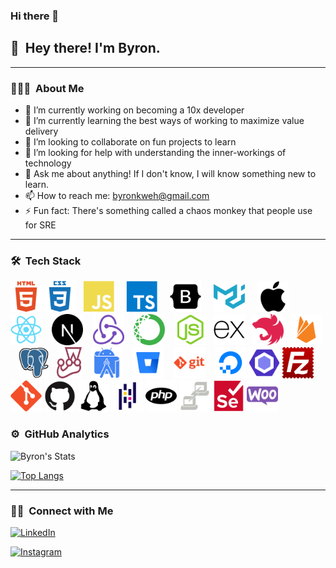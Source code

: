 ### Hi there 👋

<!--
**ByronKweh/ByronKweh** is a ✨ _special_ ✨ repository because its `README.md` (this file) appears on your GitHub profile.

Here are some ideas to get you started:

- 🔭 I’m currently working on ...
- 🌱 I’m currently learning ...
- 👯 I’m looking to collaborate on ...
- 🤔 I’m looking for help with ...
- 💬 Ask me about ...
- 📫 How to reach me: ...
- 😄 Pronouns: ...
- ⚡ Fun fact: ...
-->

## 👋 &nbsp;Hey there! I'm Byron.

---

### 👨🏻‍💻 &nbsp;About Me

- 🔭 I’m currently working on becoming a 10x developer
- 🌱 I’m currently learning the best ways of working to maximize value delivery
- 👯 I’m looking to collaborate on fun projects to learn
- 🤔 I’m looking for help with understanding the inner-workings of technology
- 💬 Ask me about anything! If I don't know, I will know something new to learn.
- 📫 How to reach me: byronkweh@gmail.com
- ⚡ Fun fact: There's something called a chaos monkey that people use for SRE 

---

### 🛠 &nbsp;Tech Stack

<img src="https://github.com/devicons/devicon/blob/master/icons/html5/html5-plain-wordmark.svg" alt="HTML logo" width="50px" height="50px" /> <img src="https://github.com/devicons/devicon/blob/master/icons/css3/css3-plain-wordmark.svg" alt="CSS logo" width="50px" height="50px" />&nbsp;&nbsp;
<img src="https://github.com/devicons/devicon/blob/master/icons/javascript/javascript-plain.svg" alt="JavaScript logo" width="50px" height="50px" />&nbsp;&nbsp;&nbsp;&nbsp;
<img src="https://github.com/devicons/devicon/blob/master/icons/typescript/typescript-plain.svg" alt="TypeScript logo" width="50px" height="50px" />&nbsp;&nbsp;&nbsp;&nbsp;
<img src="https://github.com/devicons/devicon/blob/master/icons/bootstrap/bootstrap-plain.svg" alt="Bootstrap logo" width="50px" height="50px" />&nbsp;&nbsp;&nbsp;&nbsp;
<img src="https://github.com/devicons/devicon/blob/master/icons/materialui/materialui-plain.svg" alt="MUI logo" width="50px" height="50px" />&nbsp;&nbsp;&nbsp;&nbsp;
<img src="https://github.com/devicons/devicon/blob/master/icons/apple/apple-original.svg" alt="Sass logo" width="50px" height="50px" />&nbsp;&nbsp;&nbsp;
<img src="https://github.com/devicons/devicon/blob/master/icons/react/react-original.svg" alt="React logo" width="50px" height="50px" />&nbsp;&nbsp;&nbsp;
<img src="https://github.com/devicons/devicon/blob/master/icons/nextjs/nextjs-original.svg" alt="NextJS logo" width="50px" height="50px" />&nbsp;&nbsp;&nbsp;
<img src="https://github.com/devicons/devicon/blob/master/icons/redux/redux-original.svg" alt="Redux logo" width="50px" height="50px" />&nbsp;&nbsp;&nbsp;
<img src="https://github.com/devicons/devicon/blob/master/icons/anaconda/anaconda-original.svg" alt="Gatsby logo" width="50px" height="50px" />&nbsp;&nbsp;&nbsp;
<img src="https://github.com/devicons/devicon/blob/master/icons/nodejs/nodejs-original.svg" alt="Node logo" width="50px" height="50px" />&nbsp;&nbsp;
<img src="https://github.com/devicons/devicon/blob/master/icons/express/express-original.svg" alt="Express logo" width="50px" height="50px" />&nbsp;&nbsp;
<img src="https://github.com/devicons/devicon/blob/master/icons/nestjs/nestjs-plain.svg" alt="NestJS logo" width="50px" height="50px" />&nbsp;&nbsp;
<img src="https://github.com/devicons/devicon/blob/master/icons/firebase/firebase-plain.svg" alt="Firebase logo" width="50px" height="50px" />&nbsp;&nbsp;
<img src="https://github.com/devicons/devicon/blob/master/icons/postgresql/postgresql-original.svg" alt="Postgres logo" width="50px" height="50px" />&nbsp;&nbsp;
<img src="https://github.com/devicons/devicon/blob/master/icons/jest/jest-plain.svg" alt="Jest logo" width="40px" height="50px" />&nbsp;&nbsp;&nbsp;
<img src="https://github.com/devicons/devicon/blob/master/icons/androidstudio/androidstudio-plain.svg" alt="Jenkins logo" width="50px" height="50px" />&nbsp;&nbsp;&nbsp;
<img src="https://github.com/devicons/devicon/blob/master/icons/bitbucket/bitbucket-original.svg" alt="Jira logo" width="50px" height="50px" />&nbsp;&nbsp;&nbsp;
<img src="https://github.com/devicons/devicon/blob/master/icons/git/git-plain-wordmark.svg" alt="Git logo" width="50px" height="50px" />&nbsp;&nbsp;&nbsp;
<img src="https://github.com/devicons/devicon/blob/master/icons/digitalocean/digitalocean-original.svg" alt="Docker logo" width="50px" height="50px" />
<img src="https://github.com/devicons/devicon/blob/master/icons/eslint/eslint-original.svg" alt="Docker logo" width="50px" height="50px" />
<img src="https://github.com/devicons/devicon/blob/master/icons/filezilla/filezilla-plain.svg" alt="Docker logo" width="50px" height="50px" />
<img src="https://github.com/devicons/devicon/blob/master/icons/git/git-original.svg" alt="Docker logo" width="50px" height="50px" />
<img src="https://github.com/devicons/devicon/blob/master/icons/github/github-original.svg" alt="Docker logo" width="50px" height="50px" />
<img src="https://github.com/devicons/devicon/blob/master/icons/linux/linux-plain.svg" alt="Docker logo" width="50px" height="50px" />
<img src="https://github.com/devicons/devicon/blob/master/icons/pandas/pandas-original.svg" alt="Docker logo" width="50px" height="50px" />
<img src="https://github.com/devicons/devicon/blob/master/icons/php/php-plain.svg" alt="Docker logo" width="50px" height="50px" />
<img src="https://github.com/devicons/devicon/blob/master/icons/putty/putty-plain.svg" alt="Docker logo" width="50px" height="50px" />
<img src="https://github.com/devicons/devicon/blob/master/icons/selenium/selenium-original.svg" alt="Docker logo" width="50px" height="50px" />
<img src="https://github.com/devicons/devicon/blob/master/icons/woocommerce/woocommerce-original.svg" alt="Docker logo" width="50px" height="50px" />

### ⚙️ &nbsp;GitHub Analytics

![Byron's Stats](https://github-readme-stats.vercel.app/api?username=byronkweh&show_icons=true&theme=prussian)

[![Top Langs](https://github-readme-stats.vercel.app/api/top-langs/?username=byronkweh&theme=prussian)](https://github.com/anuraghazra/github-readme-stats)

---


### 🤝🏻 &nbsp;Connect with Me


<a href="https://www.linkedin.com/in/byron-tze-min-kweh-039a4515b/"><img alt="LinkedIn" src="https://img.shields.io/badge/LinkedIn-Byron%20Kweh-blue?style=flat-square&logo=linkedin"></a>

<a href="https://www.instagram.com/byronkweh/"><img alt="Instagram" src="https://img.shields.io/badge/Instagram-byronkweh-blue?style=flat-square&logo=instagram"></a>
